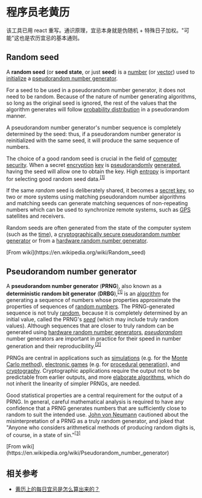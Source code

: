 # 程序员老黄历

该工具已用 react 重写。通识原理，宜忌本身就是伪随机 + 特殊日子加权。"可能"这也是农历宜忌的基本通则。



## Random seed

A **random seed** (or **seed state**, or just **seed**) is a [number](https://en.wikipedia.org/wiki/Number "Number") (or [vector](https://en.wikipedia.org/wiki/Array_data_structure "Array data structure")) used to [initialize](https://en.wikipedia.org/wiki/Initial_condition) a [pseudorandom number generator](https://en.wikipedia.org/wiki/Pseudorandom_number_generator "Pseudorandom number generator").

For a seed to be used in a pseudorandom number generator, it does not need to be random. Because of the nature of number generating algorithms, so long as the original seed is ignored, the rest of the values that the algorithm generates will follow [probability distribution](https://en.wikipedia.org/wiki/Probability_distribution "Probability distribution") in a pseudorandom manner.

A pseudorandom number generator's number sequence is completely determined by the seed: thus, if a pseudorandom number generator is reinitialized with the same seed, it will produce the same sequence of numbers.

The choice of a good random seed is crucial in the field of [computer security](https://en.wikipedia.org/wiki/Computer_security "Computer security"). When a secret [encryption](https://en.wikipedia.org/wiki/Encryption "Encryption") [key](https://en.wikipedia.org/wiki/Key_(cryptography) "Key (cryptography)") is [pseudorandomly](https://en.wikipedia.org/wiki/Pseudorandom "Pseudorandom") [generated](https://en.wikipedia.org/wiki/Key_generation "Key generation"), having the seed will allow one to obtain the key. High [entropy](https://en.wikipedia.org/wiki/Entropy_(computing) "Entropy (computing)") is important for selecting good random seed data.<sup id="cite_ref-1" class="reference">[[1]](https://en.wikipedia.org/wiki/Random_seed#cite_note-1)</sup>

If the same _random_ seed is deliberately shared, it becomes a [secret key](https://en.wikipedia.org/wiki/Secret_key "Secret key"), so two or more systems using matching pseudorandom number algorithms and matching seeds can generate matching sequences of non-repeating numbers which can be used to synchronize remote systems, such as [GPS](https://en.wikipedia.org/wiki/GPS "GPS") satellites and receivers.

Random seeds are often generated from the state of the computer system (such as the [time](https://en.wikipedia.org/wiki/Time "Time")), a [cryptographically secure pseudorandom number generator](https://en.wikipedia.org/wiki/Cryptographically_secure_pseudorandom_number_generator "Cryptographically secure pseudorandom number generator") or from a [hardware random number generator](https://en.wikipedia.org/wiki/Hardware_random_number_generator "Hardware random number generator").

<div className="text-right"> 
    [From wiki](https://en.wikipedia.org/wiki/Random_seed)
</div>

## Pseudorandom number generator


A **pseudorandom number generator** (**PRNG**), also known as a **deterministic random bit generator** (**DRBG**),<sup id="cite_ref-1" class="reference">[[1]](https://en.wikipedia.org/wiki/Pseudorandom_number_generator#cite_note-1)</sup> is an [algorithm](https://en.wikipedia.org/wiki/Algorithm "Algorithm") for generating a sequence of numbers whose properties approximate the properties of sequences of [random numbers](https://en.wikipedia.org/wiki/Random_number_generation "Random number generation"). The PRNG-generated sequence is not truly [random](https://en.wikipedia.org/wiki/Random "Random"), because it is completely determined by an initial value, called the PRNG's _[seed](https://en.wikipedia.org/wiki/Random_seed "Random seed")_ (which may include truly random values). Although sequences that are closer to truly random can be generated using [hardware random number generators](https://en.wikipedia.org/wiki/Hardware_random_number_generator "Hardware random number generator"), _[pseudorandom](https://en.wikipedia.org/wiki/Pseudorandomness "Pseudorandomness")_ number generators are important in practice for their speed in number generation and their reproducibility.<sup id="cite_ref-2" class="reference">[[2]](https://en.wikipedia.org/wiki/Pseudorandom_number_generator#cite_note-2)</sup>

PRNGs are central in applications such as [simulations](https://en.wikipedia.org/wiki/Simulation "Simulation") (e.g. for the [Monte Carlo method](https://en.wikipedia.org/wiki/Monte_Carlo_method "Monte Carlo method")), [electronic games](https://en.wikipedia.org/wiki/Electronic_game "Electronic game") (e.g. for [procedural generation](https://en.wikipedia.org/wiki/Procedural_generation "Procedural generation")), and [cryptography](https://en.wikipedia.org/wiki/Cryptography "Cryptography"). Cryptographic applications require the output not to be predictable from earlier outputs, and more [elaborate algorithms](https://en.wikipedia.org/wiki/Cryptographically_secure_pseudorandom_number_generator "Cryptographically secure pseudorandom number generator"), which do not inherit the linearity of simpler PRNGs, are needed.

Good statistical properties are a central requirement for the output of a PRNG. In general, careful mathematical analysis is required to have any confidence that a PRNG generates numbers that are sufficiently close to random to suit the intended use. [John von Neumann](https://en.wikipedia.org/wiki/John_von_Neumann "John von Neumann") cautioned about the misinterpretation of a PRNG as a truly random generator, and joked that "Anyone who considers arithmetical methods of producing random digits is, of course, in a state of sin."<sup id="cite_ref-3" class="reference">[[3]](https://en.wikipedia.org/wiki/Pseudorandom_number_generator#cite_note-3)</sup>


<div className="text-right"> 
    [From wiki](https://en.wikipedia.org/wiki/Pseudorandom_number_generator)
</div>





## 相关参考


- [黄历上的每日宜忌是怎么算出来的？](https://www.zhihu.com/question/20167015)



